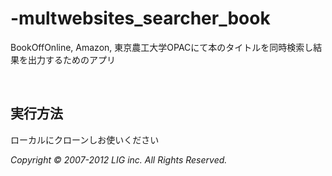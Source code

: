 # -multwebsites_searcher_book

BookOffOnline, Amazon, 東京農工大学OPACにて本のタイトルを同時検索し結果を出力するためのアプリ

</br>

## 実行方法
ローカルにクローンしお使いください



*Copyright © 2007-2012 LIG inc. All Rights Reserved.*
